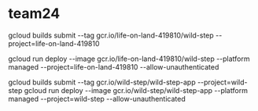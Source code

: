 # team24

gcloud builds submit --tag gcr.io/life-on-land-419810/wild-step --project=life-on-land-419810

gcloud run deploy --image gcr.io/life-on-land-419810/wild-step --platform managed --project=life-on-land-419810 --allow-unauthenticated


gcloud builds submit --tag gcr.io/wild-step/wild-step-app --project=wild-step
gcloud run deploy --image gcr.io/wild-step/wild-step-app --platform managed --project=wild-step --allow-unauthenticated


